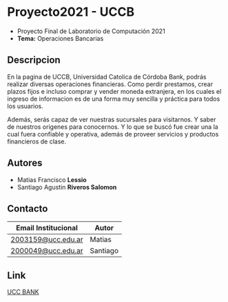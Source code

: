 # Proyecto2021 - UCCB
* Proyecto Final de Laboratorio de Computación 2021
* **Tema:** Operaciones Bancarias

## Descripcion
<p>En la pagina de UCCB, Universidad Catolica de Córdoba Bank, podrás realizar diversas operaciones financieras.
Como perdir prestamos, crear plazos fijos e incluso comprar y vender moneda extranjera,
en los cuales el ingreso de informacion es de una forma muy sencilla y práctica para todos los usuarios.</p>
<p>Además, serás capaz de ver nuestras sucursales para visitarnos. Y saber de nuestros origenes para conocernos. 
Y lo que se buscó fue crear una la cual fuera confiable y operativa, además de proveer servicios y productos financieros de clase.</p>

## Autores
* Matias Francisco **Lessio**
* Santiago Agustin **Riveros Salomon**

## Contacto
| Email Institucional | Autor |
|-------|-------|
|2003159@ucc.edu.ar|Matias|
|2000049@ucc.edu.ar|Santiago|

## Link
[UCC BANK](https://ucc-labcompu2.github.io/proyecto2021-RiverosSalomon-Lessio/Index.html)

